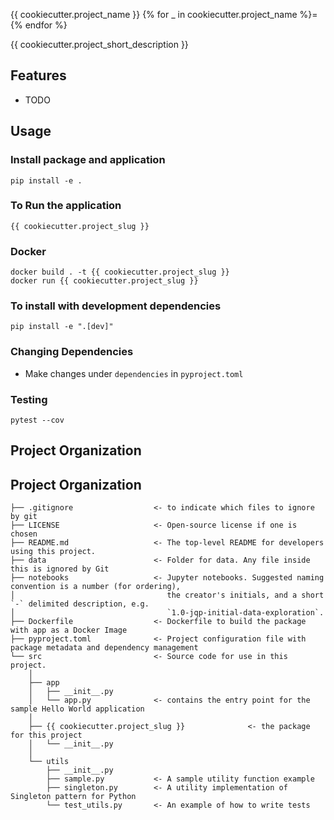 {{ cookiecutter.project_name }}
{% for _ in cookiecutter.project_name %}={% endfor %}

{{ cookiecutter.project_short_description }}

## Features
* TODO

## Usage 

### Install package and application
```shell
pip install -e .
```

### To Run the application
```shell
{{ cookiecutter.project_slug }}
```

### Docker
```shell
docker build . -t {{ cookiecutter.project_slug }}
docker run {{ cookiecutter.project_slug }}
```

### To install with development dependencies
```shell
pip install -e ".[dev]"
```

### Changing Dependencies
- Make changes under `dependencies` in `pyproject.toml`

### Testing
```shell
pytest --cov
```

## Project Organization

## Project Organization

```
├── .gitignore                  <- to indicate which files to ignore by git
├── LICENSE                     <- Open-source license if one is chosen
├── README.md                   <- The top-level README for developers using this project.
├── data                        <- Folder for data. Any file inside this is ignored by Git
├── notebooks                   <- Jupyter notebooks. Suggested naming convention is a number (for ordering),
│                                  the creator's initials, and a short `-` delimited description, e.g.
│                                  `1.0-jqp-initial-data-exploration`.
├── Dockerfile                  <- Dockerfile to build the package with app as a Docker Image
├── pyproject.toml              <- Project configuration file with package metadata and dependency management
└── src                         <- Source code for use in this project.
    │
    ├── app 
    │   ├── __init__.py 
    │   └── app.py              <- contains the entry point for the sample Hello World application
    │
    ├── {{ cookiecutter.project_slug }}              <- the package for this project
    │   └── __init__.py 
    │
    └── utils 
        ├── __init__.py 
        ├── sample.py           <- A sample utility function example
        ├── singleton.py        <- A utility implementation of Singleton pattern for Python
        └── test_utils.py       <- An example of how to write tests
```

